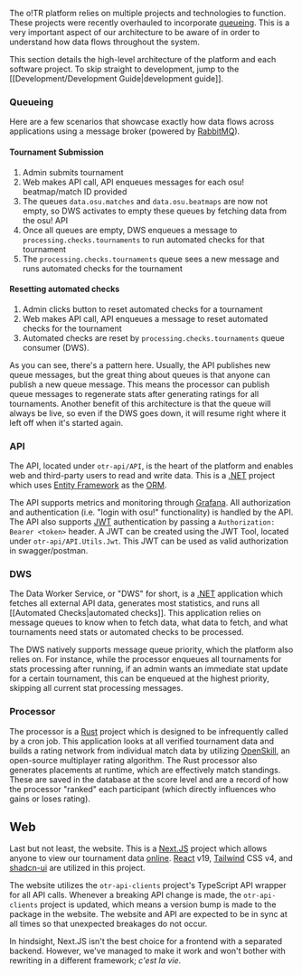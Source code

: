 The o!TR platform relies on multiple projects and technologies to function. These projects were recently overhauled to incorporate [queueing](https://en.wikipedia.org/wiki/Message_queue). This is a very important aspect of our architecture to be aware of in order to understand how data flows throughout the system.

This section details the high-level architecture of the platform and each software project. To skip straight to development, jump to the [[Development/Development Guide|development guide]].

### Queueing

Here are a few scenarios that showcase exactly how data flows across applications using a message broker (powered by [RabbitMQ](https://www.rabbitmq.com/)).

#### Tournament Submission

1. Admin submits tournament
2. Web makes API call, API enqueues messages for each osu! beatmap/match ID provided
3. The queues `data.osu.matches` and `data.osu.beatmaps` are now not empty, so DWS activates to empty these queues by fetching data from the osu! API
4. Once all queues are empty, DWS enqueues a message to `processing.checks.tournaments` to run automated checks for that tournament
5. The `processing.checks.tournaments` queue sees a new message and runs automated checks for the tournament

#### Resetting automated checks

1. Admin clicks button to reset automated checks for a tournament
2. Web makes API call, API enqueues a message to reset automated checks for the tournament
3. Automated checks are reset by `processing.checks.tournaments` queue consumer (DWS).

As you can see, there's a pattern here. Usually, the API publishes new queue messages, but the great thing about queues is that anyone can publish a new queue message. This means the processor can publish queue messages to regenerate stats after generating ratings for all tournaments. Another benefit of this architecture is that the queue will always be live, so even if the DWS goes down, it will resume right where it left off when it's started again.

### API

The API, located under `otr-api/API`, is the heart of the platform and enables web and third-party users to read and write data. This is a [.NET](https://dotnet.microsoft.com/en-us/) project which uses [Entity Framework](https://learn.microsoft.com/en-us/aspnet/entity-framework) as the [ORM](https://en.wikipedia.org/wiki/Object%E2%80%93relational_mapping).

The API supports metrics and monitoring through [Grafana](https://grafana.com/). All authorization and authentication (i.e. "login with osu!" functionality) is handled by the API. The API also supports [JWT](https://www.jwt.io/) authentication by passing a `Authorization: Bearer <token>` header. A JWT can be created using the JWT Tool, located under `otr-api/API.Utils.Jwt`. This JWT can be used as valid authorization in swagger/postman.

### DWS

The Data Worker Service, or "DWS" for short, is a [.NET](https://dotnet.microsoft.com/en-us/) application which fetches all external API data, generates most statistics, and runs all [[Automated Checks|automated checks]]. This application relies on message queues to know when to fetch data, what data to fetch, and what tournaments need stats or automated checks to be processed.

The DWS natively supports message queue priority, which the platform also relies on. For instance, while the processor enqueues all tournaments for stats processing after running, if an admin wants an immediate stat update for a certain tournament, this can be enqueued at the highest priority, skipping all current stat processing messages.

### Processor

The processor is a [Rust](https://www.rust-lang.org/) project which is designed to be infrequently called by a cron job. This application looks at all verified tournament data and builds a rating network from individual match data by utilizing [OpenSkill](https://jmlr.csail.mit.edu/papers/volume12/weng11a/weng11a.pdf), an open-source multiplayer rating algorithm. The Rust processor also generates placements at runtime, which are effectively match standings. These are saved in the database at the score level and are a record of how the processor "ranked" each participant (which directly influences who gains or loses rating).

## Web

Last but not least, the website. This is a [Next.JS](https://nextjs.org/) project which allows anyone to view our tournament data [online](https://otr.stagec.xyz/). [React](https://react.dev/) v19, [Tailwind](https://tailwindcss.com/) CSS v4, and [shadcn-ui](https://ui.shadcn.com/) are utilized in this project.

The website utilizes the `otr-api-clients` project's TypeScript API wrapper for all API calls. Whenever a breaking API change is made, the `otr-api-clients` project is updated, which means a version bump is made to the package in the website. The website and API are expected to be in sync at all times so that unexpected breakages do not occur.

In hindsight, Next.JS isn't the best choice for a frontend with a separated backend. However, we've managed to make it work and won't bother with rewriting in a different framework; *c'est la vie*.

